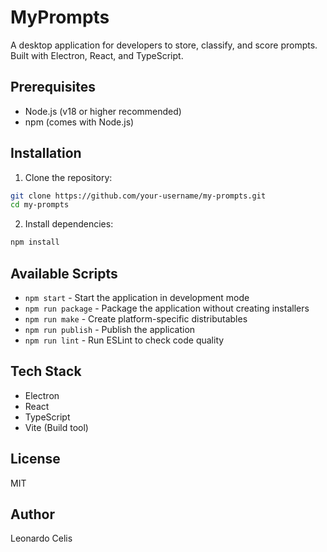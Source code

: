 # MyPrompts

A desktop application for developers to store, classify, and score prompts. Built with Electron, React, and TypeScript.

## Prerequisites

- Node.js (v18 or higher recommended)
- npm (comes with Node.js)

## Installation

1. Clone the repository:

```bash
git clone https://github.com/your-username/my-prompts.git
cd my-prompts
```

2. Install dependencies:

```bash
npm install
```

## Available Scripts

- `npm start` - Start the application in development mode
- `npm run package` - Package the application without creating installers
- `npm run make` - Create platform-specific distributables
- `npm run publish` - Publish the application
- `npm run lint` - Run ESLint to check code quality

## Tech Stack

- Electron
- React
- TypeScript
- Vite (Build tool)

## License

MIT

## Author

Leonardo Celis
